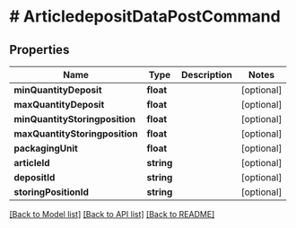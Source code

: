 # # ArticledepositDataPostCommand

## Properties

Name | Type | Description | Notes
------------ | ------------- | ------------- | -------------
**minQuantityDeposit** | **float** |  | [optional]
**maxQuantityDeposit** | **float** |  | [optional]
**minQuantityStoringposition** | **float** |  | [optional]
**maxQuantityStoringposition** | **float** |  | [optional]
**packagingUnit** | **float** |  | [optional]
**articleId** | **string** |  | [optional]
**depositId** | **string** |  | [optional]
**storingPositionId** | **string** |  | [optional]

[[Back to Model list]](../../README.md#models) [[Back to API list]](../../README.md#endpoints) [[Back to README]](../../README.md)
